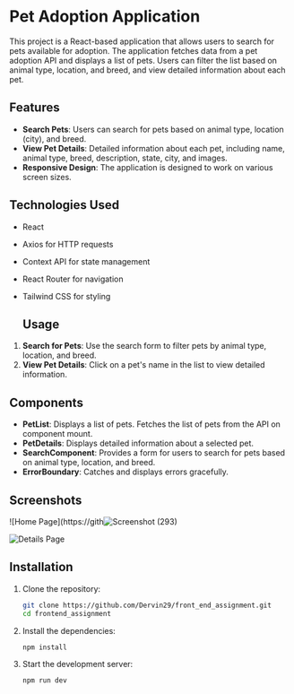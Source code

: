 # Pet Adoption Application

This project is a React-based application that allows users to search for pets available for adoption. The application fetches data from a pet adoption API and displays a list of pets. Users can filter the list based on animal type, location, and breed, and view detailed information about each pet.

## Features

- **Search Pets**: Users can search for pets based on animal type, location (city), and breed.
- **View Pet Details**: Detailed information about each pet, including name, animal type, breed, description, state, city, and images.
- **Responsive Design**: The application is designed to work on various screen sizes.

## Technologies Used

- React
- Axios for HTTP requests
- Context API for state management
- React Router for navigation
- Tailwind CSS for styling

  ## Usage

1. **Search for Pets**: Use the search form to filter pets by animal type, location, and breed.
2. **View Pet Details**: Click on a pet's name in the list to view detailed information.

## Components

- **PetList**: Displays a list of pets. Fetches the list of pets from the API on component mount.
- **PetDetails**: Displays detailed information about a selected pet.
- **SearchComponent**: Provides a form for users to search for pets based on animal type, location, and breed.
- **ErrorBoundary**: Catches and displays errors gracefully.

## Screenshots
![Home Page](https://gith![Screenshot (293)](https://github.com/user-attachments/assets/89c0864f-85d3-4a56-aaec-504d0d106871)

![Details Page](https://github.com/user-attachments/assets/c5163471-8ed7-46e7-8d6d-1520bbabfdca)


## Installation


1. Clone the repository:
    ```sh
    git clone https://github.com/Dervin29/front_end_assignment.git
    cd frontend_assignment
    ```

2. Install the dependencies:
    ```sh
    npm install
    ```

3. Start the development server:
    ```sh
    npm run dev
    ```
